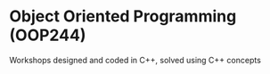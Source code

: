 # Object Oriented Programming (OOP244)
Workshops designed and coded in C++, solved using C++ concepts
